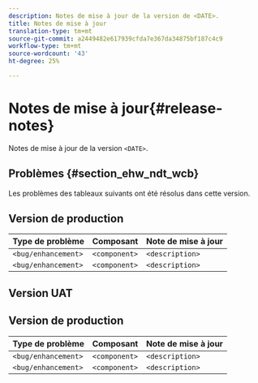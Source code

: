 ```yaml
---
description: Notes de mise à jour de la version de <DATE>.
title: Notes de mise à jour
translation-type: tm+mt
source-git-commit: a2449482e617939cfda7e367da34875bf187c4c9
workflow-type: tm+mt
source-wordcount: '43'
ht-degree: 25%

---
```



# Notes de mise à jour{#release-notes}

Notes de mise à jour de la version `<DATE>`.

<!--- remove the carets and the quotes and fill in with actual values--->

## Problèmes {#section_ehw_ndt_wcb}

Les problèmes des tableaux suivants ont été résolus dans cette version.

## Version de production

| **Type de problème** | **Composant** | **Note de mise à jour** |
|---|---|---|
| `<bug/enhancement>` | `<component>` | `<description>` |
| `<bug/enhancement>` | `<component>` | `<description>` |


## Version UAT

## Version de production

| **Type de problème** | **Composant** | **Note de mise à jour** |
|---|---|---|
| `<bug/enhancement>` | `<component>` | `<description>` |
| `<bug/enhancement>` | `<component>` | `<description>` |
